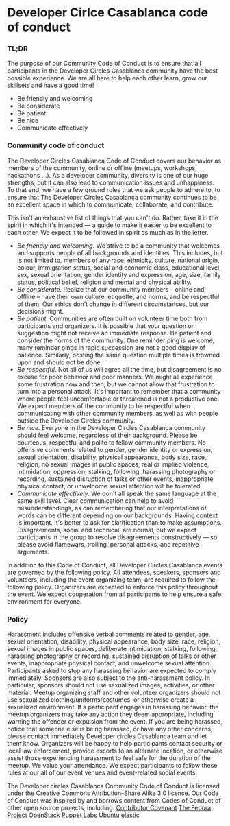 # Developer Cirlce Casablanca code of conduct
### TL;DR
The purpose of our Community Code of Conduct is to ensure that all participants in the Developer Circles Casablanca community have the best possible experience. We are all here to help each other learn, grow our skillsets and have a good time!

+ Be friendly and welcoming
+ Be considerate
+ Be patient
+ Be nice
+ Communicate effectively

### Community code of conduct

The Developer Circles Casablanca Code of Conduct covers our behavior as members of the community, online or offline (meetups, workshops, hackathons …). As a developer community, diversity is one of our huge strengths, but it can also lead to communication issues and unhappiness. To that end, we have a few ground rules that we ask people to adhere to, to ensure that The Developer Circles Casablanca community continues to be an excellent space in which to communicate, collaborate, and contribute.

This isn't an exhaustive list of things that you can't do. Rather, take it in the spirit in which it's intended — a guide to make it easier to be excellent to each other. We expect it to be followed in spirit as much as in the letter.

+	*Be friendly and welcoming*. We strive to be a community that welcomes and supports people of all backgrounds and identities. This includes, but is not limited to, members of any race, ethnicity, culture, national origin, colour, immigration status, social and economic class, educational level, sex, sexual orientation, gender identity and expression, age, size, family status, political belief, religion and mental and physical ability.
+	*Be considerate*. Realize that our community members – online and offline – have their own culture, etiquette, and norms, and be respectful of them. Our ethics don’t change in different circumstances, but our decisions might.
+	*Be patient*. Communities are often built on volunteer time both from participants and organizers. It is possible that your question or suggestion might not receive an immediate response. Be patient and consider the norms of the community. One reminder ping is welcome, many reminder pings in rapid succession are not a good display of patience. Similarly, posting the same question multiple times is frowned upon and should not be done.
+	*Be respectful*. Not all of us will agree all the time, but disagreement is no excuse for poor behavior and poor manners. We might all experience some frustration now and then, but we cannot allow that frustration to turn into a personal attack. It's important to remember that a community where people feel uncomfortable or threatened is not a productive one. We expect members of the community to be respectful when communicating with other community members, as well as with people outside the Developer Circles community.
+	*Be nice*. Everyone in the Developer Circles Casablanca community should feel welcome, regardless of their background. Please be courteous, respectful and polite to fellow community members. No offensive comments related to gender, gender identity or expression, sexual orientation, disability, physical appearance, body size, race, religion; no sexual images in public spaces, real or implied violence, intimidation, oppression, stalking, following, harassing photography or recording, sustained disruption of talks or other events, inappropriate physical contact, or unwelcome sexual attention will be tolerated.
+	*Communicate effectively*. We don't all speak the same language at the same skill level. Clear communication can help to avoid misunderstandings, as can remembering that our interpretations of words can be different depending on our backgrounds. Having context is important. It's better to ask for clarification than to make assumptions. Disagreements, social and technical, are normal, but we expect participants in the group to resolve disagreements constructively — so please avoid flamewars, trolling, personal attacks, and repetitive arguments. 

In addition to this Code of Conduct, all Developer Circles Casablanca events are governed by the following policy. All attendees, speakers, sponsors and volunteers, including the event organizing team, are required to follow the following policy. Organizers are expected to enforce this policy throughout the event. We expect cooperation from all participants to help ensure a safe environment for everyone.

### Policy

Harassment includes offensive verbal comments related to gender, age, sexual orientation, disability, physical appearance, body size, race, religion, sexual images in public spaces, deliberate intimidation, stalking, following, harassing photography or recording, sustained disruption of talks or other events, inappropriate physical contact, and unwelcome sexual attention.
Participants asked to stop any harassing behavior are expected to comply immediately. Sponsors are also subject to the anti-harassment policy. In particular, sponsors should not use sexualized images, activities, or other material. Meetup organizing staff and other volunteer organizers should not use sexualized clothing/uniforms/costumes, or otherwise create a sexualized environment.
If a participant engages in harassing behavior, the meetup organizers may take any action they deem appropriate, including warning the offender or expulsion from the event.
If you are being harassed, notice that someone else is being harassed, or have any other concerns, please contact immediately Developer circles Casablanca team and let them know.
Organizers will be happy to help participants contact security or local law enforcement, provide escorts to an alternate location, or otherwise assist those experiencing harassment to feel safe for the duration of the meetup. We value your attendance.
We expect participants to follow these rules at our all of our event venues and event-related social events.

The Developer circles Casablanca Community Code of Conduct is licensed under the Creative Commons Attribution-Share Alike 3.0 license. Our Code of Conduct was inspired by and borrows content from Codes of Conduct of other open source projects, including:
[Contributor Covenant](http://contributor-covenant.org/)
[The Fedora Project](https://getfedora.org/code-of-conduct)
[OpenStack](https://www.openstack.org/legal/community-code-of-conduct/)
[Puppet Labs](https://docs.puppetlabs.com/community/community_guidelines.html)
[Ubuntu](http://www.ubuntu.com/about/about-ubuntu/conduct)
[elastic](https://www.elastic.co/community/codeofconduct)



